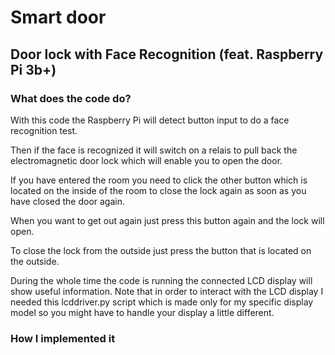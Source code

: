 # Smart door
## Door lock with Face Recognition (feat. Raspberry Pi 3b+)

### What does the code do?

With this code the Raspberry Pi will detect button input to do a face recognition test.

Then if the face is recognized it will switch on a relais to pull back the electromagnetic door lock which will enable you to open the door.

If you have entered the room you need to click the other button which is located on the inside of the room to close the lock again as soon as you have closed the door again.

When you want to get out again just press this button again and the lock will open.

To close the lock from the outside just press the button that is located on the outside.

During the whole time the code is running the connected LCD display will show useful information. Note that in order to interact with the LCD display I needed this lcddriver.py script which is made only for my specific display model so you might have to handle your display a little different.

### How I implemented it
